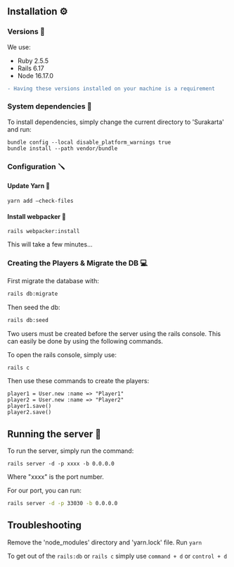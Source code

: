 ## Installation :gear:

### Versions :gem:
We use:
- Ruby 2.5.5
- Rails 6.17
- Node 16.17.0

```diff 
- Having these versions installed on your machine is a requirement
```

### System dependencies :hammer:
To install dependencies, simply change the current directory to 'Surakarta' and run:

```
bundle config --local disable_platform_warnings true
bundle install --path vendor/bundle
```

### Configuration :screwdriver:

#### Update Yarn :yarn:
```
yarn add –check-files
```

#### Install webpacker :space_invader:
```
rails webpacker:install
```
This will take a few minutes...

### Creating the Players & Migrate the DB :computer:
First migrate the database with:

```bash
rails db:migrate
```

Then seed the db:

```bash
rails db:seed
```

Two users must be created before the server using the rails console. This can easily be done by using the following commands.

To open the rails console, simply use:

```rails
rails c
```

Then use these commands to create the players:

```rails
player1 = User.new :name => "Player1"
player2 = User.new :name => "Player2"
player1.save()
player2.save()
```

## Running the server :runner:

To run the server, simply run the command:
```
rails server -d -p xxxx -b 0.0.0.0
```

Where "xxxx" is the port number.

For our port, you can run:

```bash
rails server -d -p 33030 -b 0.0.0.0
```

## Troubleshooting
Remove the 'node_modules' directory and 'yarn.lock' file.
Run ```yarn```

To get out of the ```rails:db``` or ```rails c``` simply use ```command + d``` or ```control + d```

